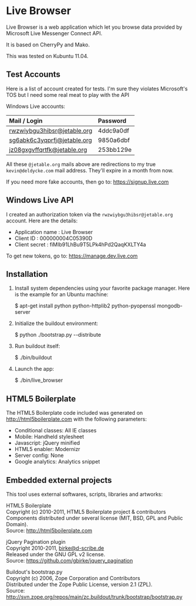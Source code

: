 Live Browser
============

Live Browser is a web application which let you browse data provided by Microsoft Live Messenger Connect API.

It is based on CherryPy and Mako.

This was tested on Kubuntu 11.04.


Test Accounts
-------------

Here is a list of account created for tests. I'm sure they violates Microsoft's TOS but I need some real meat to play with the API

Windows Live accounts:

  | Mail / Login                | Password  |
  |:----------------------------|:----------|
  | rwzwiybgu3hibsr@jetable.org | 4ddc9a0df |
  | sg6abk6c3yqprfj@jetable.org | 9850a6dbf |
  | jz08gxgvffqrtfk@jetable.org | 253bb129e |

All these `@jetable.org` mails above are redirections to my true `kevin@deldycke.com` mail address. They'll expire in a month from now.

If you need more fake accounts, then go to: https://signup.live.com


Windows Live API
----------------

I created an authorization token via the `rwzwiybgu3hibsr@jetable.org` account. Here are the details:

  * Application name : Live Browser
  * Client ID        : 000000004C05390D
  * Client secret    : fiMIb91LhBu9T5LPk4hPd2QaqKXLTY4a

To get new tokens, go to: https://manage.dev.live.com


Installation
------------

1. Install system dependencies using your favorite package manager. Here is the
   example for an Ubuntu machine:

     $ apt-get install python python-httplib2 python-pyopenssl mongodb-server

2. Initialize the buildout environment:

     $ python ./bootstrap.py --distribute

3. Run buildout itself:

     $ ./bin/buildout

4. Launch the app:

     $ ./bin/live_browser


HTML5 Boilerplate
-----------------

The HTML5 Boilerplate code included was generated on http://html5boilerplate.com with the following parameters:

  * Conditional classes: All IE classes
  * Mobile: Handheld stylesheet
  * Javascript: jQuery minified
  * HTML5 enabler: Modernizr
  * Server config: None
  * Google analytics: Analytics snippet


Embedded external projects
--------------------------

This tool uses external softwares, scripts, libraries and artworks:

  HTML5 Boilerplate  
  Copyright (c) 2010-2011, HTML5 Boilerplate project & contributors  
  Components distributed under several license (MIT, BSD, GPL and Public Domain).  
  Source: http://html5boilerplate.com

  jQuery Pagination plugin  
  Copyright 2010-2011, birke@d-scribe.de  
  Released under the GNU GPL v2 license.  
  Source: https://github.com/gbirke/jquery_pagination

  Buildout's bootstrap.py  
  Copyright (c) 2006, Zope Corporation and Contributors  
  Distributed under the Zope Public License, version 2.1 (ZPL).  
  Source: http://svn.zope.org/repos/main/zc.buildout/trunk/bootstrap/bootstrap.py

